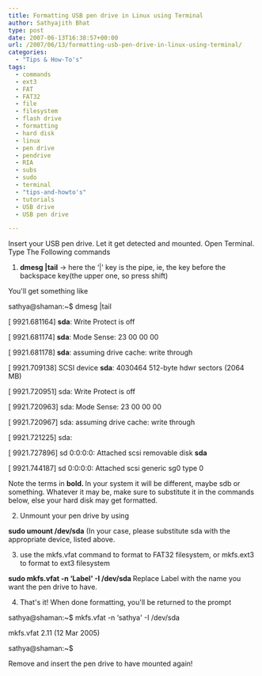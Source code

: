 ```yaml
---
title: Formatting USB pen drive in Linux using Terminal
author: Sathyajith Bhat
type: post
date: 2007-06-13T16:38:57+00:00
url: /2007/06/13/formatting-usb-pen-drive-in-linux-using-terminal/
categories:
  - "Tips & How-To's"
tags:
  - commands
  - ext3
  - FAT
  - FAT32
  - file
  - filesystem
  - flash drive
  - formatting
  - hard disk
  - linux
  - pen drive
  - pendrive
  - RIA
  - subs
  - sudo
  - terminal
  - "tips-and-howto's"
  - tutorials
  - USB drive
  - USB pen drive

---
```

Insert your USB pen drive. Let it get detected and mounted. Open Terminal. Type The Following commands
  
1. <span style="font-weight:bold;">dmesg |tail</span> -> here the &#8216;|' key is the pipe, ie, the key before the backspace key(the upper one, so press shift)
  
You'll get something like

sathya@shaman:~$ dmesg |tail
  
[ 9921.681164] <span style="font-weight:bold;">sda</span>: Write Protect is off
  
[ 9921.681174] <span style="font-weight:bold;">sda</span>: Mode Sense: 23 00 00 00
  
[ 9921.681178] <span style="font-weight:bold;">sda</span>: assuming drive cache: write through
  
[ 9921.709138] SCSI device <span style="font-weight:bold;">sda</span>: 4030464 512-byte hdwr sectors (2064 MB)
  
[ 9921.720951] sda: Write Protect is off
  
[ 9921.720963] sda: Mode Sense: 23 00 00 00
  
[ 9921.720967] sda: assuming drive cache: write through
  
[ 9921.721225] sda:
  
[ 9921.727896] sd 0:0:0:0: Attached scsi removable disk <span style="font-weight:bold;">sda</span>
  
[ 9921.744187] sd 0:0:0:0: Attached scsi generic sg0 type 0
  
Note the terms in <span style="font-weight:bold;">bold. </span>In your system it will be different, maybe sdb or something. Whatever it may be, make sure to substitute it in the commands below, else your hard disk may get formatted.

2. Unmount your pen drive by using
  
<span style="font-weight:bold;">sudo umount /dev/sda</span> (In your case, please substitute sda with the appropriate device, listed above.

3. use the mkfs.vfat command to format to FAT32 filesystem, or mkfs.ext3 to format to ext3 filesystem
  
<span style="font-weight:bold;">sudo mkfs.vfat -n &#8216;Label' -I /dev/sda </span>Replace Label with the name you want the pen drive to have.

4. That's it! When done formatting, you'll be returned to the prompt
  
sathya@shaman:~$ mkfs.vfat -n &#8216;sathya' -I /dev/sda
  
mkfs.vfat 2.11 (12 Mar 2005)
  
sathya@shaman:~$

Remove and insert the pen drive to have mounted again!
